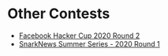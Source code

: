 # Other Contests

- [Facebook Hacker Cup 2020 Round 2](/editorial/others/HC2020-R2/)
- [SnarkNews Summer Series - 2020 Round 1](/editorial/others/SNSS2020-R1/)
